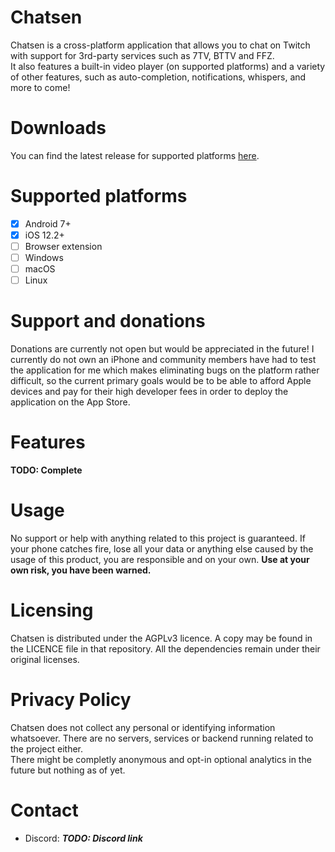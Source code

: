 # Chatsen

Chatsen is a cross-platform application that allows you to chat on Twitch with support for 3rd-party services such as 7TV, BTTV and FFZ.  
It also features a built-in video player (on supported platforms) and a variety of other features, such as auto-completion, notifications, whispers, and more to come!

# Downloads
You can find the latest release for supported platforms [here](https://github.com/Chatsen/chatsen/releases).

# Supported platforms

- [x] Android 7+  
- [x] iOS 12.2+  
- [ ] Browser extension  
- [ ] Windows  
- [ ] macOS  
- [ ] Linux

# Support and donations

Donations are currently not open but would be appreciated in the future!
I currently do not own an iPhone and community members have had to test the application for me which makes eliminating bugs on the platform rather difficult, so the current primary goals would be to be able to afford Apple devices and pay for their high developer fees in order to deploy the application on the App Store.

# Features

**TODO: Complete**

# Usage

No support or help with anything related to this project is guaranteed. If your phone catches fire, lose all your data or anything else caused by the usage of this product, you are responsible and on your own.
**Use at your own risk, you have been warned.**

# Licensing

Chatsen is distributed under the AGPLv3 licence. A copy may be found in the LICENCE file in that repository. All the dependencies remain under their original licenses.

# Privacy Policy

Chatsen does not collect any personal or identifying information whatsoever. There are no servers, services or backend running related to the project either.  
There might be completly anonymous and opt-in optional analytics in the future but nothing as of yet.

# Contact

* Discord: **_TODO: Discord link_**
